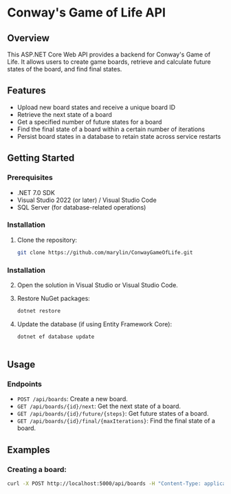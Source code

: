 # Conway's Game of Life API

## Overview

This ASP.NET Core Web API provides a backend for Conway's Game of Life. It allows users to create game boards, retrieve and calculate future states of the board, and find final states.

## Features

- Upload new board states and receive a unique board ID
- Retrieve the next state of a board
- Get a specified number of future states for a board
- Find the final state of a board within a certain number of iterations
- Persist board states in a database to retain state across service restarts

## Getting Started

### Prerequisites

- .NET 7.0 SDK
- Visual Studio 2022 (or later) / Visual Studio Code
- SQL Server (for database-related operations)

### Installation

1. Clone the repository:
   ```bash
   git clone https://github.com/marylin/ConwayGameOfLife.git

### Installation

2. Open the solution in Visual Studio or Visual Studio Code.
3. Restore NuGet packages:
   ```bash
   dotnet restore
4. Update the database (if using Entity Framework Core):

   ```bash
   dotnet ef database update
  

## Usage

### Endpoints

- `POST /api/boards`: Create a new board.
- `GET /api/boards/{id}/next`: Get the next state of a board.
- `GET /api/boards/{id}/future/{steps}`: Get future states of a board.
- `GET /api/boards/{id}/final/{maxIterations}`: Find the final state of a board.


## Examples

### Creating a board:

```bash
curl -X POST http://localhost:5000/api/boards -H "Content-Type: application/json" -d "{ \"initialState\": [[true, false], [false, true]] }"




  

